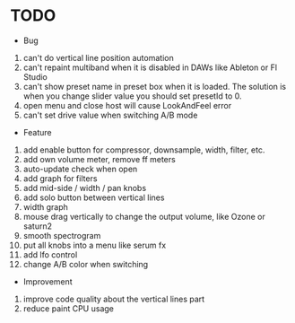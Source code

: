 # TODO

- Bug

1. can't do vertical line position automation
2. can't repaint multiband when it is disabled in DAWs like Ableton or Fl Studio
3. can't show preset name in preset box when it is loaded. The solution is when you change slider value you should set presetId to 0.
4. open menu and close host will cause LookAndFeel error
5. can't set drive value when switching A/B mode

- Feature

1. add enable button for compressor, downsample, width, filter, etc.
2. add own volume meter, remove ff meters
3. auto-update check when open
4. add graph for filters
5. add mid-side / width / pan knobs
6. add solo button between vertical lines
7. width graph
8. mouse drag vertically to change the output volume, like Ozone or saturn2
9. smooth spectrogram
10. put all knobs into a menu like serum fx
11. add lfo control
12. change A/B color when switching

- Improvement

1. improve code quality about the vertical lines part
2. reduce paint CPU usage
